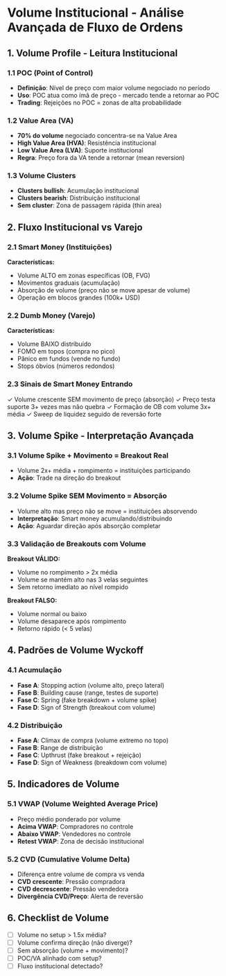 # Volume Institucional - Análise Avançada de Fluxo de Ordens

## 1. Volume Profile - Leitura Institucional

### 1.1 POC (Point of Control)
- **Definição**: Nível de preço com maior volume negociado no período
- **Uso**: POC atua como ímã de preço - mercado tende a retornar ao POC
- **Trading**: Rejeições no POC = zonas de alta probabilidade

### 1.2 Value Area (VA)
- **70% do volume** negociado concentra-se na Value Area
- **High Value Area (HVA)**: Resistência institucional
- **Low Value Area (LVA)**: Suporte institucional
- **Regra**: Preço fora da VA tende a retornar (mean reversion)

### 1.3 Volume Clusters
- **Clusters bullish**: Acumulação institucional
- **Clusters bearish**: Distribuição institucional
- **Sem cluster**: Zona de passagem rápida (thin area)

## 2. Fluxo Institucional vs Varejo

### 2.1 Smart Money (Instituições)
**Características:**
- Volume ALTO em zonas específicas (OB, FVG)
- Movimentos graduais (acumulação)
- Absorção de volume (preço não se move apesar de volume)
- Operação em blocos grandes (100k+ USD)

### 2.2 Dumb Money (Varejo)
**Características:**
- Volume BAIXO distribuído
- FOMO em topos (compra no pico)
- Pânico em fundos (vende no fundo)
- Stops óbvios (números redondos)

### 2.3 Sinais de Smart Money Entrando
✓ Volume crescente SEM movimento de preço (absorção)
✓ Preço testa suporte 3+ vezes mas não quebra
✓ Formação de OB com volume 3x+ média
✓ Sweep de liquidez seguido de reversão forte

## 3. Volume Spike - Interpretação Avançada

### 3.1 Volume Spike + Movimento = Breakout Real
- Volume 2x+ média + rompimento = instituições participando
- **Ação**: Trade na direção do breakout

### 3.2 Volume Spike SEM Movimento = Absorção
- Volume alto mas preço não se move = instituições absorvendo
- **Interpretação**: Smart money acumulando/distribuindo
- **Ação**: Aguardar direção após absorção completar

### 3.3 Validação de Breakouts com Volume
**Breakout VÁLIDO:**
- Volume no rompimento > 2x média
- Volume se mantém alto nas 3 velas seguintes
- Sem retorno imediato ao nível rompido

**Breakout FALSO:**
- Volume normal ou baixo
- Volume desaparece após rompimento
- Retorno rápido (< 5 velas)

## 4. Padrões de Volume Wyckoff

### 4.1 Acumulação
- **Fase A**: Stopping action (volume alto, preço lateral)
- **Fase B**: Building cause (range, testes de suporte)
- **Fase C**: Spring (fake breakdown + volume spike)
- **Fase D**: Sign of Strength (breakout com volume)

### 4.2 Distribuição
- **Fase A**: Climax de compra (volume extremo no topo)
- **Fase B**: Range de distribuição
- **Fase C**: Upthrust (fake breakout + rejeição)
- **Fase D**: Sign of Weakness (breakdown com volume)

## 5. Indicadores de Volume

### 5.1 VWAP (Volume Weighted Average Price)
- Preço médio ponderado por volume
- **Acima VWAP**: Compradores no controle
- **Abaixo VWAP**: Vendedores no controle
- **Retest VWAP**: Zona de decisão institucional

### 5.2 CVD (Cumulative Volume Delta)
- Diferença entre volume de compra vs venda
- **CVD crescente**: Pressão compradora
- **CVD decrescente**: Pressão vendedora
- **Divergência CVD/Preço**: Alerta de reversão

## 6. Checklist de Volume
- [ ] Volume no setup > 1.5x média?
- [ ] Volume confirma direção (não diverge)?
- [ ] Sem absorção (volume + movimento)?
- [ ] POC/VA alinhado com setup?
- [ ] Fluxo institucional detectado?
